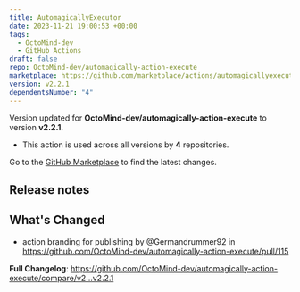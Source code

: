 ```yaml
---
title: AutomagicallyExecutor
date: 2023-11-21 19:00:53 +00:00
tags:
  - OctoMind-dev
  - GitHub Actions
draft: false
repo: OctoMind-dev/automagically-action-execute
marketplace: https://github.com/marketplace/actions/automagicallyexecutor
version: v2.2.1
dependentsNumber: "4"
---
```



Version updated for **OctoMind-dev/automagically-action-execute** to version **v2.2.1**.
- This action is used across all versions by **4** repositories.

Go to the [GitHub Marketplace](https://github.com/marketplace/actions/automagicallyexecutor) to find the latest changes.

## Release notes

## What's Changed
* action branding for publishing by @Germandrummer92 in https://github.com/OctoMind-dev/automagically-action-execute/pull/115


**Full Changelog**: https://github.com/OctoMind-dev/automagically-action-execute/compare/v2...v2.2.1
